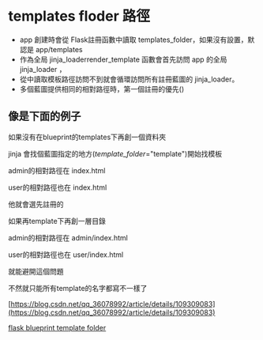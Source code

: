 # templates floder 路徑

- app 創建時會從 Flask註冊函數中讀取 templates_folder，如果沒有設置，默認是 app/templates
- 作為全局 jinja_loaderrender_template 函數會首先訪問 app 的全局 jinja_loader ，
- 從中讀取模板路徑訪問不到就會循環訪問所有註冊藍圖的 jinja_loader。
- 多個藍圖提供相同的相對路徑時，第一個註冊的優先()

## 像是下面的例子

如果沒有在blueprint的templates下再創一個資料夾

jinja 會找個藍圖指定的地方(*template_folder*="template")開始找模板

admin的相對路徑在 index.html

user的相對路徑也在 index.html

他就會選先註冊的

如果再template下再創一層目錄

admin的相對路徑在 admin/index.html

user的相對路徑也在 user/index.html

就能避開這個問題

不然就只能所有template的名字都寫不一樣了

[https://blog.csdn.net/qq_36078992/article/details/109309083](https://blog.csdn.net/qq_36078992/article/details/109309083)

[flask blueprint template folder](https://stackoverflow.com/questions/7974771/flask-blueprint-template-folder)